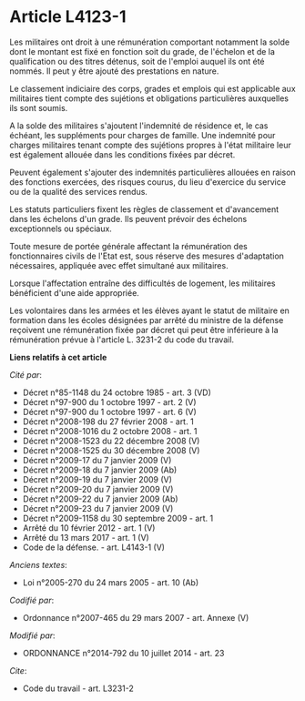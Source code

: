 # Article L4123-1

Les militaires ont droit à une rémunération comportant notamment la solde dont le montant est fixé en fonction soit du grade,
de l'échelon et de la qualification ou des titres détenus, soit de l'emploi auquel ils ont été nommés. Il peut y être ajouté
des prestations en nature. 

Le classement indiciaire des corps, grades et emplois qui est applicable aux militaires tient compte des sujétions et
obligations particulières auxquelles ils sont soumis. 

A la solde des militaires s'ajoutent l'indemnité de résidence et, le cas échéant, les suppléments pour charges de famille.
Une indemnité pour charges militaires tenant compte des sujétions propres à l'état militaire leur est également allouée dans
les conditions fixées par décret. 

Peuvent également s'ajouter des indemnités particulières allouées en raison des fonctions exercées, des risques courus, du
lieu d'exercice du service ou de la qualité des services rendus. 

Les statuts particuliers fixent les règles de classement et d'avancement dans les échelons d'un grade. Ils peuvent prévoir
des échelons exceptionnels ou spéciaux. 

Toute mesure de portée générale affectant la rémunération des fonctionnaires civils de l'Etat est, sous réserve des mesures
d'adaptation nécessaires, appliquée avec effet simultané aux militaires. 

Lorsque l'affectation entraîne des difficultés de logement, les militaires bénéficient d'une aide appropriée. 

Les volontaires dans les armées et les élèves ayant le statut de militaire en formation dans les écoles désignées par arrêté
du ministre de la défense reçoivent une rémunération fixée par décret qui peut être inférieure à la rémunération prévue à
l'article L. 3231-2 du code du travail.

**Liens relatifs à cet article**

_Cité par_:

  - Décret n°85-1148 du 24 octobre 1985 - art. 3 (VD)
  - Décret n°97-900 du 1 octobre 1997 - art. 2 (V)
  - Décret n°97-900 du 1 octobre 1997 - art. 6 (V)
  - Décret n°2008-198 du 27 février 2008 - art. 1
  - Décret n°2008-1016 du 2 octobre 2008 - art. 1
  - Décret n°2008-1523 du 22 décembre 2008 (V)
  - Décret n°2008-1525 du 30 décembre 2008 (V)
  - Décret n°2009-17 du 7 janvier 2009 (V)
  - Décret n°2009-18 du 7 janvier 2009 (Ab)
  - Décret n°2009-19 du 7 janvier 2009 (V)
  - Décret n°2009-20 du 7 janvier 2009 (V)
  - Décret n°2009-22 du 7 janvier 2009 (Ab)
  - Décret n°2009-23 du 7 janvier 2009 (V)
  - Décret n°2009-1158 du 30 septembre 2009 - art. 1
  - Arrêté du 10 février 2012 - art. 1 (V)
  - Arrêté du 13 mars 2017 - art. 1 (V)
  - Code de la défense. - art. L4143-1 (V)

_Anciens textes_:

  - Loi n°2005-270 du 24 mars 2005 - art. 10 (Ab)

_Codifié par_:

  - Ordonnance n°2007-465 du 29 mars 2007 - art. Annexe (V)

_Modifié par_:

  - ORDONNANCE n°2014-792 du 10 juillet 2014 - art. 23

_Cite_:

  - Code du travail - art. L3231-2
